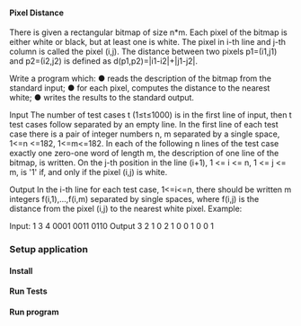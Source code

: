 #### Pixel Distance

There is given a rectangular bitmap of size n*m. Each pixel of the bitmap is either white or
black, but at least one is white. The pixel in i-th line and j-th column is called the pixel (i,j). The
distance between two pixels p1=(i1,j1) and p2=(i2,j2) is defined as d(p1,p2)=|i1-i2|+|j1-j2|.


Write a program which:
● reads the description of the bitmap from the standard input;
● for each pixel, computes the distance to the nearest white;
● writes the results to the standard output.


Input
The number of test cases t (1≤t≤1000) is in the first line of input, then t test cases follow
separated by an empty line. In the first line of each test case there is a pair of integer numbers
n, m separated by a single space, 1<=n <=182, 1<=m<=182. In each of the following n lines of
the test case exactly one zero-one word of length m, the description of one line of the bitmap, is
written. On the j-th position in the line (i+1), 1 <= i <= n, 1 <= j <= m, is '1' if, and only if the pixel
(i,j) is white.


Output
In the i-th line for each test case, 1<=i<=n, there should be written m integers f(i,1),...,f(i,m)
separated by single spaces, where f(i,j) is the distance from the pixel (i,j) to the nearest white
pixel. Example:

Input:
1
3 4
0001
0011
0110
Output
3 2 1 0
2 1 0 0
1 0 0 1

### Setup application

#### Install
#### Run Tests
#### Run program